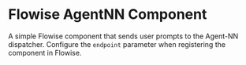 # Flowise AgentNN Component

A simple Flowise component that sends user prompts to the Agent-NN dispatcher.
Configure the `endpoint` parameter when registering the component in Flowise.
